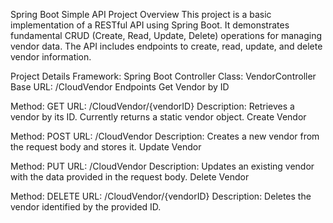 Spring Boot Simple API Project
Overview
This project is a basic implementation of a RESTful API using Spring Boot. It demonstrates fundamental CRUD (Create, Read, Update, Delete) operations for managing vendor data. The API includes endpoints to create, read, update, and delete vendor information.

Project Details
Framework: Spring Boot
Controller Class: VendorController
Base URL: /CloudVendor
Endpoints
Get Vendor by ID

Method: GET
URL: /CloudVendor/{vendorID}
Description: Retrieves a vendor by its ID. Currently returns a static vendor object.
Create Vendor

Method: POST
URL: /CloudVendor
Description: Creates a new vendor from the request body and stores it.
Update Vendor

Method: PUT
URL: /CloudVendor
Description: Updates an existing vendor with the data provided in the request body.
Delete Vendor

Method: DELETE
URL: /CloudVendor/{vendorID}
Description: Deletes the vendor identified by the provided ID.
